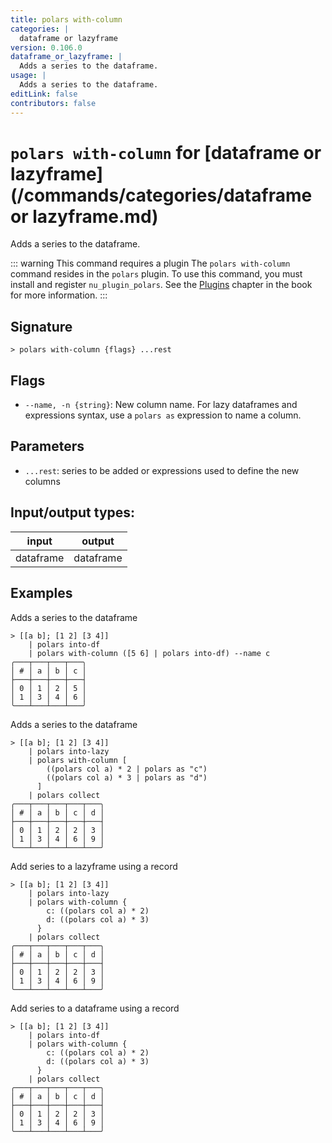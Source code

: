 ```yaml
---
title: polars with-column
categories: |
  dataframe or lazyframe
version: 0.106.0
dataframe_or_lazyframe: |
  Adds a series to the dataframe.
usage: |
  Adds a series to the dataframe.
editLink: false
contributors: false
---
```

<!-- This file is automatically generated. Please edit the command in https://github.com/nushell/nushell instead. -->

# `polars with-column` for [dataframe or lazyframe](/commands/categories/dataframe or lazyframe.md)

<div class='command-title'>Adds a series to the dataframe.</div>

::: warning This command requires a plugin
The `polars with-column` command resides in the `polars` plugin.
To use this command, you must install and register `nu_plugin_polars`.
See the [Plugins](/book/plugins.html) chapter in the book for more information.
:::


## Signature

```> polars with-column {flags} ...rest```

## Flags

 -  `--name, -n {string}`: New column name. For lazy dataframes and expressions syntax, use a `polars as` expression to name a column.

## Parameters

 -  `...rest`: series to be added or expressions used to define the new columns


## Input/output types:

| input     | output    |
| --------- | --------- |
| dataframe | dataframe |
## Examples

Adds a series to the dataframe
```nu
> [[a b]; [1 2] [3 4]]
    | polars into-df
    | polars with-column ([5 6] | polars into-df) --name c
╭───┬───┬───┬───╮
│ # │ a │ b │ c │
├───┼───┼───┼───┤
│ 0 │ 1 │ 2 │ 5 │
│ 1 │ 3 │ 4 │ 6 │
╰───┴───┴───┴───╯

```

Adds a series to the dataframe
```nu
> [[a b]; [1 2] [3 4]]
    | polars into-lazy
    | polars with-column [
        ((polars col a) * 2 | polars as "c")
        ((polars col a) * 3 | polars as "d")
      ]
    | polars collect
╭───┬───┬───┬───┬───╮
│ # │ a │ b │ c │ d │
├───┼───┼───┼───┼───┤
│ 0 │ 1 │ 2 │ 2 │ 3 │
│ 1 │ 3 │ 4 │ 6 │ 9 │
╰───┴───┴───┴───┴───╯

```

Add series to a lazyframe using a record
```nu
> [[a b]; [1 2] [3 4]]
    | polars into-lazy
    | polars with-column {
        c: ((polars col a) * 2)
        d: ((polars col a) * 3)
      }
    | polars collect
╭───┬───┬───┬───┬───╮
│ # │ a │ b │ c │ d │
├───┼───┼───┼───┼───┤
│ 0 │ 1 │ 2 │ 2 │ 3 │
│ 1 │ 3 │ 4 │ 6 │ 9 │
╰───┴───┴───┴───┴───╯

```

Add series to a dataframe using a record
```nu
> [[a b]; [1 2] [3 4]]
    | polars into-df
    | polars with-column {
        c: ((polars col a) * 2)
        d: ((polars col a) * 3)
      }
    | polars collect
╭───┬───┬───┬───┬───╮
│ # │ a │ b │ c │ d │
├───┼───┼───┼───┼───┤
│ 0 │ 1 │ 2 │ 2 │ 3 │
│ 1 │ 3 │ 4 │ 6 │ 9 │
╰───┴───┴───┴───┴───╯

```
